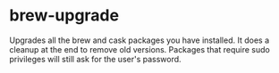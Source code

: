 # brew-upgrade
Upgrades all the brew and cask packages you have installed. It does a cleanup at the end to remove old versions. Packages that require sudo privileges will still ask for the user's password.

